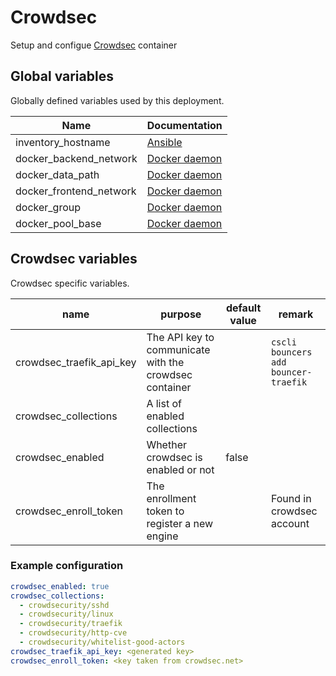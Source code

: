 # Crowdsec

Setup and configue [Crowdsec](https://www.crowdsec.net/) container

## Global variables

Globally defined variables used by this deployment.

| Name                    | Documentation                                                                                  |
| ----------------------- | ---------------------------------------------------------------------------------------------- |
| inventory_hostname      | [Ansible](https://docs.ansible.com/ansible/latest/reference_appendices/special_variables.html) |
| docker_backend_network  | [Docker daemon](roles/docker_daemon.md)                                                        |
| docker_data_path        | [Docker daemon](roles/docker_daemon.md)                                                        |
| docker_frontend_network | [Docker daemon](roles/docker_daemon.md)                                                        |
| docker_group            | [Docker daemon](roles/docker_daemon.md)                                                        |
| docker_pool_base        | [Docker daemon](roles/docker_daemon.md)                                                        |

## Crowdsec variables

Crowdsec specific variables.

| name                     | purpose                                                | default value | remark                               |
| ------------------------ | ------------------------------------------------------ | ------------- | ------------------------------------ |
| crowdsec_traefik_api_key | The API key to communicate with the crowdsec container |               | `cscli bouncers add bouncer-traefik` |
| crowdsec_collections     | A list of enabled collections                          |               |                                      |
| crowdsec_enabled         | Whether crowdsec is enabled or not                     | false         |                                      |
| crowdsec_enroll_token    | The enrollment token to register a new engine          |               | Found in crowdsec account            |

### Example configuration

```yaml
crowdsec_enabled: true
crowdsec_collections:
  - crowdsecurity/sshd
  - crowdsecurity/linux
  - crowdsecurity/traefik
  - crowdsecurity/http-cve
  - crowdsecurity/whitelist-good-actors
crowdsec_traefik_api_key: <generated key>
crowdsec_enroll_token: <key taken from crowdsec.net>

```
